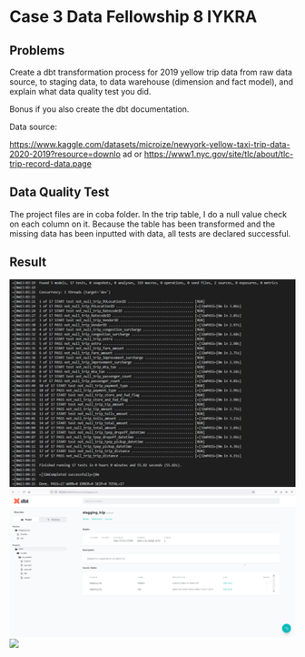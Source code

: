 # Case 3 Data Fellowship 8 IYKRA

## Problems
Create a dbt transformation process for 2019 yellow trip data from raw data source, to staging data, to
data warehouse (dimension and fact model), and explain what data quality test you did.

Bonus if you also create the dbt documentation.

Data source:

https://www.kaggle.com/datasets/microize/newyork-yellow-taxi-trip-data-2020-2019?resource=downlo
ad or https://www1.nyc.gov/site/tlc/about/tlc-trip-record-data.page

## Data Quality Test
The project files are in coba folder.
In the trip table, I do a null value check on each column on it. 
Because the table has been transformed and the missing data has been inputted with data, all tests are declared successful.

## Result
 ![](pict3.png)
 ![](pict.png)
 ![](pict1.png)
